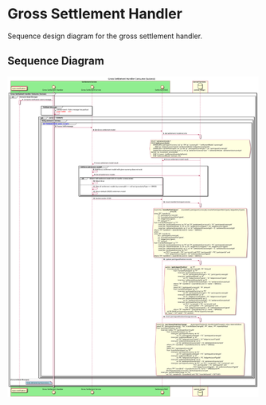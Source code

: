 # Gross Settlement Handler

Sequence design diagram for the gross settlement handler.

## Sequence Diagram

![example](assets/diagrams/sequence/seq-gross-settlement-handler.svg)
